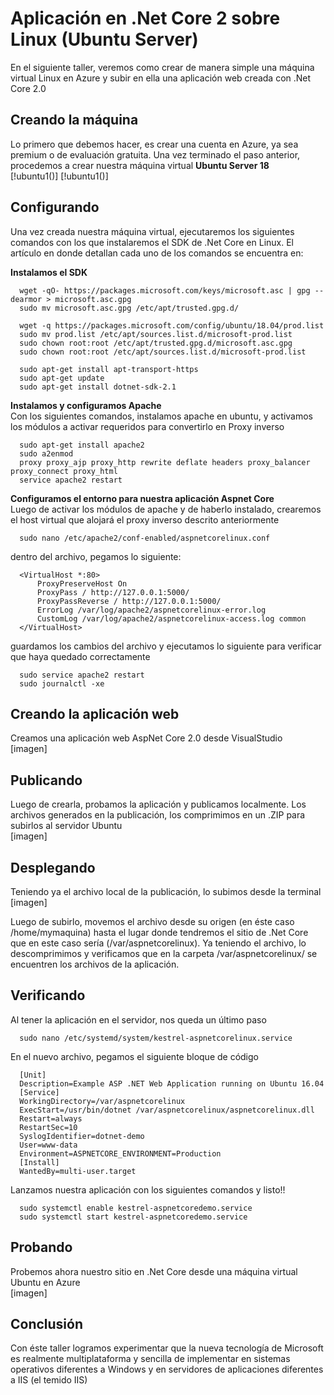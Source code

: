 # Aplicación en .Net Core 2 sobre Linux (Ubuntu Server)

En el siguiente taller, veremos como crear de manera simple una máquina virtual Linux en Azure y subir en ella una aplicación web 
creada con .Net Core 2.0

## Creando la máquina
Lo primero que debemos hacer, es crear una cuenta en Azure, ya sea premium o de evaluación gratuita. Una vez terminado el 
paso anterior, procedemos a crear nuestra máquina virtual **Ubuntu Server 18**  
[!ubuntu1()]
[!ubuntu1()]

## Configurando
Una vez creada nuestra máquina virtual, ejecutaremos los siguientes comandos con los que instalaremos el SDK de .Net Core en Linux.
El artículo en donde detallan cada uno de los comandos se encuentra en: 

**Instalamos el SDK**  
```
  wget -qO- https://packages.microsoft.com/keys/microsoft.asc | gpg --dearmor > microsoft.asc.gpg
  sudo mv microsoft.asc.gpg /etc/apt/trusted.gpg.d/

  wget -q https://packages.microsoft.com/config/ubuntu/18.04/prod.list
  sudo mv prod.list /etc/apt/sources.list.d/microsoft-prod.list 
  sudo chown root:root /etc/apt/trusted.gpg.d/microsoft.asc.gpg 
  sudo chown root:root /etc/apt/sources.list.d/microsoft-prod.list

  sudo apt-get install apt-transport-https 
  sudo apt-get update 
  sudo apt-get install dotnet-sdk-2.1 
```
**Instalamos y configuramos Apache**  
Con los siguientes comandos, instalamos apache en ubuntu, y activamos los módulos a activar requeridos para convertirlo 
en Proxy inverso
```
  sudo apt-get install apache2
  sudo a2enmod
  proxy proxy_ajp proxy_http rewrite deflate headers proxy_balancer proxy_connect proxy_html
  service apache2 restart
```
**Configuramos el entorno para nuestra aplicación Aspnet Core**  
Luego de activar los módulos de apache y de haberlo instalado, crearemos el host virtual que alojará el proxy 
inverso descrito anteriormente
```
  sudo nano /etc/apache2/conf-enabled/aspnetcorelinux.conf
```
dentro del archivo, pegamos lo siguiente:
```
  <VirtualHost *:80>
	  ProxyPreserveHost On
	  ProxyPass / http://127.0.0.1:5000/
	  ProxyPassReverse / http://127.0.0.1:5000/
	  ErrorLog /var/log/apache2/aspnetcorelinux-error.log
	  CustomLog /var/log/apache2/aspnetcorelinux-access.log common
  </VirtualHost>
```
guardamos los cambios del archivo y ejecutamos lo siguiente para verificar que haya quedado correctamente
```
  sudo service apache2 restart
  sudo journalctl -xe
```

## Creando la aplicación web
Creamos una aplicación web AspNet Core 2.0 desde VisualStudio  
[imagen]

## Publicando
Luego de crearla, probamos la aplicación y publicamos localmente. Los archivos generados en la publicación, los comprimimos 
en un .ZIP para subirlos al servidor Ubuntu  
[imagen]

## Desplegando
Teniendo ya el archivo local de la publicación, lo subimos desde la terminal  
[imagen]

Luego de subirlo, movemos el archivo desde su origen (en éste caso /home/mymaquina) hasta el lugar donde tendremos el sitio 
de .Net Core que en este caso sería (/var/aspnetcorelinux). Ya teniendo el archivo, lo descomprimimos y verificamos que en la carpeta 
/var/aspnetcorelinux/ se encuentren los archivos de la aplicación.  

## Verificando
Al tener la aplicación en el servidor, nos queda un último paso
```
  sudo nano /etc/systemd/system/kestrel-aspnetcorelinux.service
```
En el nuevo archivo, pegamos el siguiente bloque de código
```
  [Unit]
  Description=Example ASP .NET Web Application running on Ubuntu 16.04
  [Service]
  WorkingDirectory=/var/aspnetcorelinux
  ExecStart=/usr/bin/dotnet /var/aspnetcorelinux/aspnetcorelinux.dll
  Restart=always
  RestartSec=10
  SyslogIdentifier=dotnet-demo
  User=www-data
  Environment=ASPNETCORE_ENVIRONMENT=Production
  [Install]
  WantedBy=multi-user.target
```
Lanzamos nuestra aplicación con los siguientes comandos y listo!!
```
  sudo systemctl enable kestrel-aspnetcoredemo.service
  sudo systemctl start kestrel-aspnetcoredemo.service
```
## Probando
Probemos ahora nuestro sitio en .Net Core desde una máquina virtual Ubuntu en Azure  
[imagen]

## Conclusión
Con éste taller logramos experimentar que la nueva tecnología de Microsoft es realmente multiplataforma y sencilla de implementar en 
sistemas operativos diferentes a Windows y en servidores de aplicaciones diferentes a IIS (el temido IIS)
